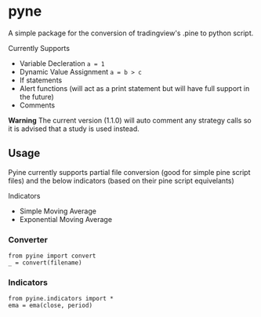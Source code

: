 # pyne
A simple package for the conversion of tradingview's .pine to python script. 

Currently Supports
 - Variable Decleration ```a = 1```
 - Dynamic Value Assignment ```a = b > c```
 - If statements
 - Alert functions (will act as a print statement but will have full support in the future)
 - Comments

**Warning**
The current version (1.1.0) will auto comment any strategy calls so it is advised that a study is used instead.


## Usage
Pyine currently supports partial file conversion (good for simple pine script files) and the below indicators (based on their pine script equivelants)

Indicators
 - Simple Moving Average
 - Exponential Moving Average


### Converter
```
from pyine import convert
_ = convert(filename)
```

### Indicators
```
from pyine.indicators import *
ema = ema(close, period)
```